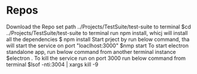 # Repos
Download the Repo
set path ../Projects/TestSuite/test-suite to terminal
  $cd ../Projects/TestSuite/test-suite to terminal
run npm install, whicj will install all the dependencies
  $ npm install
Start prject by run below command, tha will start the service on port "loaclhost:3000" 
  $nmp start
To start electron standalone app, run bwlow command from another terminal instance
  $electron .
To kill the service run on port 3000 run below command from terminal
  $lsof -nti:3004 | xargs kill -9
